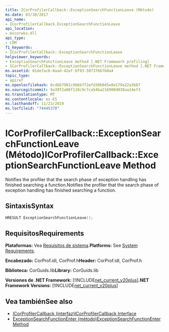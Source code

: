```yaml
---
title: ICorProfilerCallback::ExceptionSearchFunctionLeave (Método)
ms.date: 03/30/2017
api_name:
- ICorProfilerCallback.ExceptionSearchFunctionLeave
api_location:
- mscorwks.dll
api_type:
- COM
f1_keywords:
- ICorProfilerCallback::ExceptionSearchFunctionLeave
helpviewer_keywords:
- ExceptionSearchFunctionLeave method [.NET Framework profiling]
- ICorProfilerCallback::ExceptionSearchFunctionLeave method [.NET Framework profiling]
ms.assetid: 01de7ac6-0aad-42ef-bf93-50737667b0a4
topic_type:
- apiref
ms.openlocfilehash: 6cd6b7981c9b6b7f2efd30b045e8e179a22a3b87
ms.sourcegitcommit: 9a39f2a06f110c9c7ca54ba216900d038aa14ef3
ms.translationtype: MT
ms.contentlocale: es-ES
ms.lasthandoff: 11/23/2019
ms.locfileid: "74445370"
---
```

# <a name="icorprofilercallbackexceptionsearchfunctionleave-method"></a><span data-ttu-id="4a929-102">ICorProfilerCallback::ExceptionSearchFunctionLeave (Método)</span><span class="sxs-lookup"><span data-stu-id="4a929-102">ICorProfilerCallback::ExceptionSearchFunctionLeave Method</span></span>
<span data-ttu-id="4a929-103">Notifies the profiler that the search phase of exception handling has finished searching a function.</span><span class="sxs-lookup"><span data-stu-id="4a929-103">Notifies the profiler that the search phase of exception handling has finished searching a function.</span></span>  
  
## <a name="syntax"></a><span data-ttu-id="4a929-104">Sintaxis</span><span class="sxs-lookup"><span data-stu-id="4a929-104">Syntax</span></span>  
  
```cpp  
HRESULT ExceptionSearchFunctionLeave();  
```  
  
## <a name="requirements"></a><span data-ttu-id="4a929-105">Requisitos</span><span class="sxs-lookup"><span data-stu-id="4a929-105">Requirements</span></span>  
 <span data-ttu-id="4a929-106">**Plataformas:** Vea [Requisitos de sistema](../../../../docs/framework/get-started/system-requirements.md).</span><span class="sxs-lookup"><span data-stu-id="4a929-106">**Platforms:** See [System Requirements](../../../../docs/framework/get-started/system-requirements.md).</span></span>  
  
 <span data-ttu-id="4a929-107">**Encabezado:** CorProf.idl, CorProf.h</span><span class="sxs-lookup"><span data-stu-id="4a929-107">**Header:** CorProf.idl, CorProf.h</span></span>  
  
 <span data-ttu-id="4a929-108">**Biblioteca:** CorGuids.lib</span><span class="sxs-lookup"><span data-stu-id="4a929-108">**Library:** CorGuids.lib</span></span>  
  
 <span data-ttu-id="4a929-109">**Versiones de .NET Framework:** [!INCLUDE[net_current_v20plus](../../../../includes/net-current-v20plus-md.md)]</span><span class="sxs-lookup"><span data-stu-id="4a929-109">**.NET Framework Versions:** [!INCLUDE[net_current_v20plus](../../../../includes/net-current-v20plus-md.md)]</span></span>  
  
## <a name="see-also"></a><span data-ttu-id="4a929-110">Vea también</span><span class="sxs-lookup"><span data-stu-id="4a929-110">See also</span></span>

- [<span data-ttu-id="4a929-111">ICorProfilerCallback (interfaz)</span><span class="sxs-lookup"><span data-stu-id="4a929-111">ICorProfilerCallback Interface</span></span>](../../../../docs/framework/unmanaged-api/profiling/icorprofilercallback-interface.md)
- [<span data-ttu-id="4a929-112">ExceptionSearchFunctionEnter (método)</span><span class="sxs-lookup"><span data-stu-id="4a929-112">ExceptionSearchFunctionEnter Method</span></span>](../../../../docs/framework/unmanaged-api/profiling/icorprofilercallback-exceptionsearchfunctionenter-method.md)
